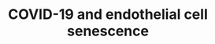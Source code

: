 ---
annotations:
- id: PW:0000895
  parent: signaling pathway
  type: Pathway Ontology
  value: type I interferon signaling pathway
- id: DOID:934
  parent: disease by infectious agent
  type: Disease Ontology
  value: viral infectious disease
- id: DOID:0080600
  parent: disease by infectious agent
  type: Disease Ontology
  value: COVID-19
- id: PW:0000003
  parent: signaling pathway
  type: Pathway Ontology
  value: signaling pathway
- id: DOID:2945
  parent: disease by infectious agent
  type: Disease Ontology
  value: severe acute respiratory syndrome
authors:
- LaureAlix
- Egonw
- Eweitz
- DeSl
- Jfigueirahasbun
description: GABA SARS-CoV-2
last-edited: 2022-12-10
organisms:
- Homo sapiens
redirect_from:
- /index.php/Pathway:WP5256
- /instance/WP5256
- /instance/WP5256_r124640
revision: r124640
schema-jsonld:
- '@context': https://schema.org/
  '@id': https://wikipathways.github.io/pathways/WP5256.html
  '@type': Dataset
  creator:
    '@type': Organization
    name: WikiPathways
  description: GABA SARS-CoV-2
  keywords:
  - ANO6
  - IL17A
  - IL17RA
  - IL17RC
  - TLR4
  - nsp4
  - orf3a
  - orf8
  license: CC0
  name: COVID-19 and endothelial cell senescence
seo: CreativeWork
title: COVID-19 and endothelial cell senescence
wpid: WP5256
---